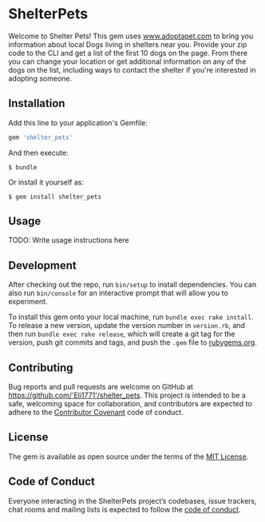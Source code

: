 # ShelterPets

Welcome to Shelter Pets! This gem uses www.adoptapet.com to bring you information about local Dogs living in shelters near you. Provide your zip code to the CLI and get a list of the first 10 dogs on the page. From there you can change your location or get additional information on any of the dogs on the list, including ways to contact the shelter if you're interested in adopting someone. 

## Installation

Add this line to your application's Gemfile:

```ruby
gem 'shelter_pets'
```

And then execute:

    $ bundle

Or install it yourself as:

    $ gem install shelter_pets

## Usage

TODO: Write usage instructions here

## Development

After checking out the repo, run `bin/setup` to install dependencies. You can also run `bin/console` for an interactive prompt that will allow you to experiment.

To install this gem onto your local machine, run `bundle exec rake install`. To release a new version, update the version number in `version.rb`, and then run `bundle exec rake release`, which will create a git tag for the version, push git commits and tags, and push the `.gem` file to [rubygems.org](https://rubygems.org).

## Contributing

Bug reports and pull requests are welcome on GitHub at https://github.com/'Eli1771'/shelter_pets. This project is intended to be a safe, welcoming space for collaboration, and contributors are expected to adhere to the [Contributor Covenant](http://contributor-covenant.org) code of conduct.

## License

The gem is available as open source under the terms of the [MIT License](https://opensource.org/licenses/MIT).

## Code of Conduct

Everyone interacting in the ShelterPets project’s codebases, issue trackers, chat rooms and mailing lists is expected to follow the [code of conduct](https://github.com/'Eli1771'/shelter_pets/blob/master/CODE_OF_CONDUCT.md).
